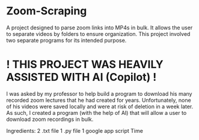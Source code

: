 # Zoom-Scraping
A project designed to parse zoom links into MP4s in bulk. It allows the user to separate videos by folders to ensure organization. This project involved two separate programs for its intended purpose.

# ! THIS PROJECT WAS HEAVILY ASSISTED WITH AI (Copilot) !
I was asked by my professor to help build a program to download his many recorded zoom lectures that he had created for years. Unfortunately, none of his videos were saved locally and were at risk of deletion in a week later. As such, I created a program (with the help of AI) that will allow a user to download zoom recordings in bulk.

Ingredients:
    2 .txt file
    1 .py file
    1 google app script
    Time
